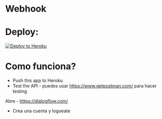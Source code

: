 # Webhook


# Deploy:
[![Deploy to Heroku](https://www.herokucdn.com/deploy/button.svg)](https://heroku.com/deploy)

# Como funciona?
- Push this app to Heroku
- Test the API - puedes usar https://www.getpostman.com/ para hacer testing

Abre - https://dialogflow.com/
- Crea una cuenta y logueate
